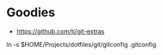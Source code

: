 
# Goodies

* https://github.com/tj/git-extras

ln -s $HOME/Projects/dotfiles/git/gitconfig .gitconfig
